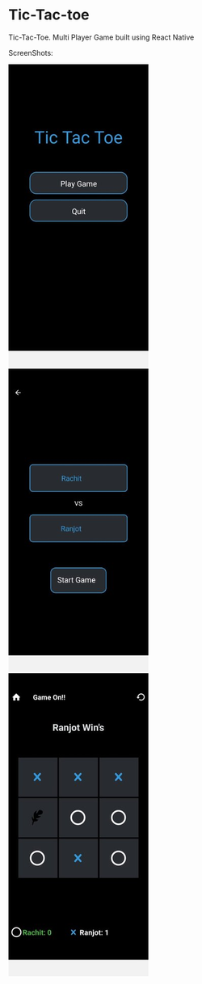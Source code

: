 # Tic-Tac-toe

<p>Tic-Tac-Toe. Multi Player Game built using React Native</p>

<p>ScreenShots:</p>
<img src="./images/one.jpeg">
<img src="./images/two.jpeg">
<img src="./images/three.jpeg">
